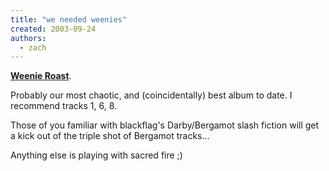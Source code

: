 ```yaml
---
title: "we needed weenies"
created: 2003-09-24
authors:
  - zach
---
```


[**Weenie Roast**](http://bdmonkeys.net/).

Probably our most chaotic, and (coincidentally) best album to date. I recommend tracks 1, 6, 8.

Those of you familiar with blackflag's Darby/Bergamot slash fiction will get a kick out of the triple shot of Bergamot tracks...

Anything else is playing with sacred fire ;)
